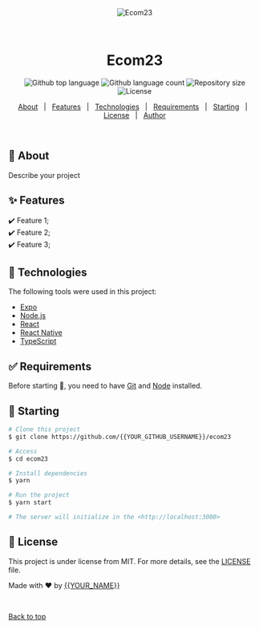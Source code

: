 <div align="center" id="top"> 
  <img src="./.github/app.gif" alt="Ecom23" />

  &#xa0;

  <!-- <a href="https://ecom23.netlify.app">Demo</a> -->
</div>

<h1 align="center">Ecom23</h1>

<p align="center">
  <img alt="Github top language" src="https://img.shields.io/github/languages/top/{{YOUR_GITHUB_USERNAME}}/ecom23?color=56BEB8">

  <img alt="Github language count" src="https://img.shields.io/github/languages/count/{{YOUR_GITHUB_USERNAME}}/ecom23?color=56BEB8">

  <img alt="Repository size" src="https://img.shields.io/github/repo-size/{{YOUR_GITHUB_USERNAME}}/ecom23?color=56BEB8">

  <img alt="License" src="https://img.shields.io/github/license/{{YOUR_GITHUB_USERNAME}}/ecom23?color=56BEB8">

  <!-- <img alt="Github issues" src="https://img.shields.io/github/issues/{{YOUR_GITHUB_USERNAME}}/ecom23?color=56BEB8" /> -->

  <!-- <img alt="Github forks" src="https://img.shields.io/github/forks/{{YOUR_GITHUB_USERNAME}}/ecom23?color=56BEB8" /> -->

  <!-- <img alt="Github stars" src="https://img.shields.io/github/stars/{{YOUR_GITHUB_USERNAME}}/ecom23?color=56BEB8" /> -->
</p>

<!-- Status -->

<!-- <h4 align="center"> 
	🚧  Ecom23 🚀 Under construction...  🚧
</h4> 

<hr> -->

<p align="center">
  <a href="#dart-about">About</a> &#xa0; | &#xa0; 
  <a href="#sparkles-features">Features</a> &#xa0; | &#xa0;
  <a href="#rocket-technologies">Technologies</a> &#xa0; | &#xa0;
  <a href="#white_check_mark-requirements">Requirements</a> &#xa0; | &#xa0;
  <a href="#checkered_flag-starting">Starting</a> &#xa0; | &#xa0;
  <a href="#memo-license">License</a> &#xa0; | &#xa0;
  <a href="https://github.com/{{YOUR_GITHUB_USERNAME}}" target="_blank">Author</a>
</p>

<br>

## :dart: About ##

Describe your project

## :sparkles: Features ##

:heavy_check_mark: Feature 1;\
:heavy_check_mark: Feature 2;\
:heavy_check_mark: Feature 3;

## :rocket: Technologies ##

The following tools were used in this project:

- [Expo](https://expo.io/)
- [Node.js](https://nodejs.org/en/)
- [React](https://pt-br.reactjs.org/)
- [React Native](https://reactnative.dev/)
- [TypeScript](https://www.typescriptlang.org/)

## :white_check_mark: Requirements ##

Before starting :checkered_flag:, you need to have [Git](https://git-scm.com) and [Node](https://nodejs.org/en/) installed.

## :checkered_flag: Starting ##

```bash
# Clone this project
$ git clone https://github.com/{{YOUR_GITHUB_USERNAME}}/ecom23

# Access
$ cd ecom23

# Install dependencies
$ yarn

# Run the project
$ yarn start

# The server will initialize in the <http://localhost:3000>
```

## :memo: License ##

This project is under license from MIT. For more details, see the [LICENSE](LICENSE.md) file.


Made with :heart: by <a href="https://github.com/{{YOUR_GITHUB_USERNAME}}" target="_blank">{{YOUR_NAME}}</a>

&#xa0;

<a href="#top">Back to top</a>
